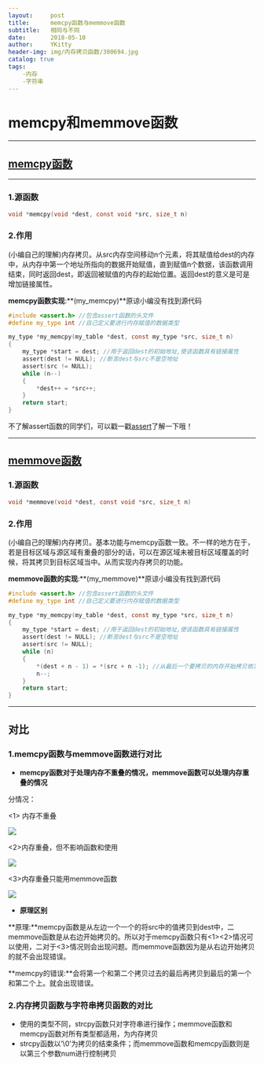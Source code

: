 ```yaml
---
layout:     post
title:      memcpy函数与memmove函数
subtitle:   相同与不同
date:       2018-05-10
author:     YKitty
header-img: img/内存拷贝函数/300694.jpg
catalog: true
tags:
    -内存
    -字符串
---
```


# memcpy和memmove函数



---

## [memcpy函数](https://baike.baidu.com/item/memcpy/659918?fr=aladdin)

---

### 1.源函数

```c
void *memcpy(void *dest, const void *src, size_t n)
```

### 2.作用

(小编自己的理解)内存拷贝。从src内存空间移动n个元素，将其赋值给dest的内存中，从内存中第一个地址所指向的数据开始赋值，直到赋值n个数据，该函数调用结束，同时返回dest，即返回被赋值的内存的起始位置。返回dest的意义是可是增加链接属性。

**memcpy函数实现**:**(my_memcpy)**原谅小编没有找到源代码

```c
#include <assert.h> //包含assert函数的头文件
#define my_type int //自己定义要进行内存赋值的数据类型

my_type *my_memcpy(my_table *dest, const my_type *src, size_t n)
{
    my_type *start = dest; //用于返回dest的初始地址,使该函数具有链接属性
    assert(dest != NULL); //断言dest与src不是空地址
    assert(src != NULL);    
    while (n--)
    {
        *dest++ = *src++;
    }
    return start;
}
```

不了解assert函数的同学们，可以戳一戳[assert](https://baike.baidu.com/item/assert/10931289?fr=aladdin)了解一下哦！

---

## [memmove函数](https://baike.baidu.com/item/memmove/5494877)

### 1.源函数

```c
void *memmove(void *dest, const void *src, size_t n)
```

### 2.作用

(小编自己的理解)内存拷贝。基本功能与memcpy函数一致。不一样的地方在于，若是目标区域与源区域有重叠的部分的话，可以在源区域未被目标区域覆盖的时候，将其拷贝到目标区域当中。从而实现内存拷贝的功能。

**memmove函数的实现**:**(my_memmove)**原谅小编没有找到源代码

```c
#include <assert.h> //包含assert函数的头文件
#define my_type int //自己定义要进行内存赋值的数据类型

my_type *my_memcpy(my_table *dest, const my_type *src, size_t n)
{
    my_type *start = dest; //用于返回dest的初始地址,使该函数具有链接属性
    assert(dest != NULL); //断言dest与src不是空地址
    assert(src != NULL);    
    while (n)
    {
        *(dest + n - 1) = *(src + n -1); //从最后一个要拷贝的内存开始拷贝依次先前拷贝
        n--;
    }
    return start;
}
```

---

## 对比

### 1.memcpy函数与memmove函数进行对比

- **memcpy函数对于处理内存不重叠的情况，memmove函数可以处理内存重叠的情况**

分情况：

<1> 内存不重叠

![](https://raw.githubusercontent.com/YKitty/YKitty.github.io/master/img/%E5%86%85%E5%AD%98%E6%8B%B7%E8%B4%9D%E5%87%BD%E6%95%B0/%E6%97%A0%E9%87%8D%E5%8F%A0%E6%83%85%E5%86%B5%E6%9C%80%E7%BB%88.png)

<2>内存重叠，但不影响函数和使用

![](https://raw.githubusercontent.com/YKitty/YKitty.github.io/master/img/%E5%86%85%E5%AD%98%E6%8B%B7%E8%B4%9D%E5%87%BD%E6%95%B0/%E9%87%8D%E5%8F%A0%E4%B8%8D%E5%87%BA%E9%94%99.png)

<3>内存重叠只能用memmove函数

![](https://raw.githubusercontent.com/YKitty/YKitty.github.io/master/img/%E5%86%85%E5%AD%98%E6%8B%B7%E8%B4%9D%E5%87%BD%E6%95%B0/%E5%8F%AA%E8%83%BD%E7%94%A8memmove%E5%87%BD%E6%95%B0%E7%9A%84.png)

- **原理区别**

**原理:**memcpy函数是从左边一个一个的将src中的值拷贝到dest中，二memmove函数是从右边开始拷贝的。所以对于memcpy函数只有<1><2>情况可以使用，二对于<3>情况则会出现问题。而memmove函数因为是从右边开始拷贝的就不会出现错误。

**memcpy的错误:**会将第一个和第二个拷贝过去的最后再拷贝到最后的第一个和第二个上。就会出现错误。

### 2.内存拷贝函数与字符串拷贝函数的对比

- 使用的类型不同，strcpy函数只对字符串进行操作；memmove函数和memcpy函数对所有类型都适用，为内存拷贝
- strcpy函数以’\0’为拷贝的结束条件；而memmove函数和memcpy函数则是以第三个参数num进行控制拷贝



